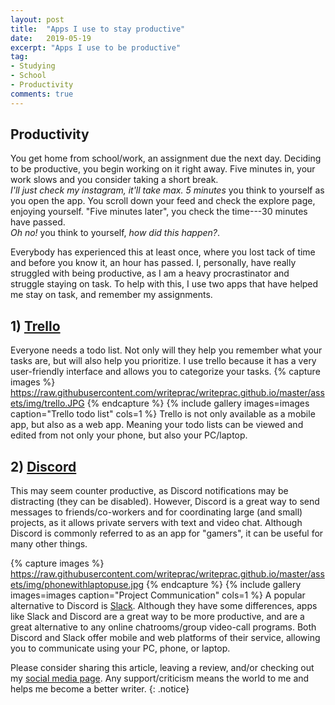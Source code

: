 ```yaml
---
layout: post
title:  "Apps I use to stay productive"
date:   2019-05-19
excerpt: "Apps I use to be productive"
tag:
- Studying
- School
- Productivity
comments: true
---
```


## Productivity

   You get home from school/work, an assignment due the next day. Deciding to be productive, you begin working on it right away. Five minutes in, your work slows and you consider taking a short break.     
   *I'll just check my instagram, it'll take max. 5 minutes* you think to yourself as you open the app. You scroll down your feed and check the explore page, enjoying yourself. "Five minutes later", you check the time---30 minutes have passed.      
   *Oh no!* you think to yourself, *how did this happen?*.

   
   Everybody has experienced this at least once, where you lost tack of time and before you know it, an hour has passed. I, personally, have really struggled with being productive, as I am a heavy procrastinator and struggle staying on task. To help with this, I use two apps that have helped me stay on task, and remember my assignments.
    
## 1) [Trello](https://trello.com/en)

   Everyone needs a todo list. Not only will they help you remember what your tasks are, but will also help you prioritize. I use trello because it has a very user-friendly interface and allows you to categorize your tasks.
{% capture images %}
    https://raw.githubusercontent.com/writeprac/writeprac.github.io/master/assets/img/trello.JPG
{% endcapture %}
{% include gallery images=images caption="Trello todo list" cols=1 %}
  Trello is not only available as a mobile app, but also as a web app. Meaning your todo lists can be viewed and edited from not only your phone, but also your PC/laptop.
    
## 2) [Discord](https://https://discordapp.com/)

   This may seem counter productive, as Discord notifications may be distracting (they can be disabled). However, Discord is a great way to send messages to friends/co-workers and for coordinating large (and small) projects, as it allows private servers with text and video chat. Although Discord is commonly referred to as an app for "gamers", it can be useful for many other things.
    

{% capture images %}
    https://raw.githubusercontent.com/writeprac/writeprac.github.io/master/assets/img/phonewithlaptopuse.jpg
{% endcapture %}
{% include gallery images=images caption="Project Communication" cols=1 %}
   A popular alternative to Discord is [Slack](https://slack.com). Although they have some differences, apps like Slack and Discord are a great way to be more productive, and are a great alternative to any online chatrooms/group video-call programs. Both Discord and Slack offer mobile and web platforms of their service, allowing you to communicate using your PC, phone, or laptop.
    
Please consider sharing this article, leaving a review, and/or checking out my [social media page](https://www.instagram.com/writeprac/). Any support/criticism means the world to me and helps me become a better writer.
{: .notice}
